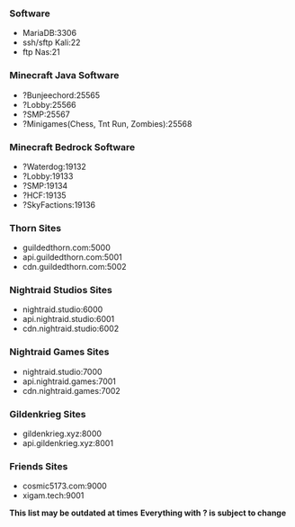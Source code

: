 ### Software

- MariaDB:3306
- ssh/sftp Kali:22
- ftp Nas:21

### Minecraft Java Software

- ?Bunjeechord:25565
- ?Lobby:25566
- ?SMP:25567
- ?Minigames(Chess, Tnt Run, Zombies):25568

### Minecraft Bedrock Software

- ?Waterdog:19132
- ?Lobby:19133
- ?SMP:19134
- ?HCF:19135
- ?SkyFactions:19136

### Thorn Sites

- guildedthorn.com:5000
- api.guildedthorn.com:5001
- cdn.guildedthorn.com:5002

### Nightraid Studios Sites

- nightraid.studio:6000
- api.nightraid.studio:6001
- cdn.nightraid.studio:6002

### Nightraid Games Sites

- nightraid.studio:7000
- api.nightraid.games:7001
- cdn.nightraid.games:7002

### Gildenkrieg Sites

- gildenkrieg.xyz:8000
- api.gildenkrieg.xyz:8001

### Friends Sites

- cosmic5173.com:9000
- xigam.tech:9001

**This list may be outdated at times**
**Everything with ? is subject to change**